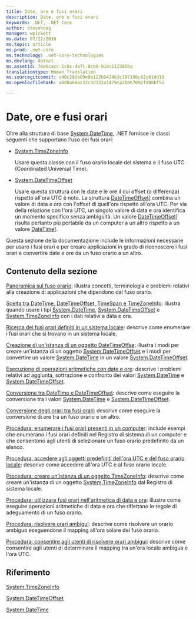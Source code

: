 ```yaml
---
title: Date, ore e fusi orari
description: Date, ore e fusi orari
keywords: .NET, .NET Core
author: stevehoag
manager: wpickett
ms.date: 07/22/2016
ms.topic: article
ms.prod: .net-core
ms.technology: .net-core-technologies
ms.devlang: dotnet
ms.assetid: 76e6cacc-1c0c-4a71-8cb8-018c112385ba
translationtype: Human Translation
ms.sourcegitcommit: c40c28da09e8a122b542463c197196c82c81dd19
ms.openlocfilehash: a4d0a68ac32c3d722a1479ca2b067892fd88bf52

---
```


# <a name="dates-times-and-time-zones"></a>Date, ore e fusi orari

Oltre alla struttura di base [System.DateTime](xref:System.DateTime), .NET fornisce le classi seguenti che supportano l'uso dei fusi orari:

* [System.TimeZoneInfo](xref:System.TimeZoneInfo)
    
  Usare questa classe con il fuso orario locale del sistema e il fuso UTC (Coordinated Universal Time).
  
* [System.DateTimeOffset](xref:System.DateTimeOffset)  

  Usare questa struttura con le date e le ore il cui offset (o differenza) rispetto all'ora UTC è noto. La struttura [DateTimeOffset](xref:System.DateTimeOffset)] combina un valore di data e ora con l'offset di quell'ora rispetto all'ora UTC. Per via della relazione con l'ora UTC, un singolo valore di data e ora identifica un momento specifico senza ambiguità. Un valore [DateTimeOffset](xref:System.DateTimeOffset)] risulta pertanto più portabile da un computer a un altro rispetto a un valore [DateTime](xref:System.DateTime)]. 
  
Questa sezione della documentazione include le informazioni necessarie per usare i fusi orari e per creare applicazioni in grado di riconoscere i fusi orari e convertire date e ore da un fuso orario a un altro.

## <a name="in-this-section"></a>Contenuto della sezione

[Panoramica sul fuso orario](time-zone-overview.md): illustra concetti, terminologia e problemi relativi alla creazione di applicazioni che dipendono dal fuso orario.
    
[Scelta tra DateTime, DateTimeOffset, TimeSpan e TimeZoneInfo](choosing-between-datetime.md): illustra quando usare i tipi [System.DateTime](xref:System.DateTime), [System.DateTimeOffset](xref:System.DateTimeOffset) e [System.TimeZoneInfo](xref:System.TimeZoneInfo) con i dati relativi a data e ora.
    
[Ricerca dei fusi orari definiti in un sistema locale](finding-the-time-zones-on-local-system.md): descrive come enumerare i fusi orari che si trovano in un sistema locale.

[Creazione di un'istanza di un oggetto DateTimeOffse](instantiating-a-datetimeoffset-object.md): illustra i modi per creare un'istanza di un oggetto [System.DateTimeOffset](xref:System.DateTimeOffset) e i modi per convertire un valore [System.DateTime](xref:System.DateTime) in un valore [System.DateTimeOffset](xref:System.DateTimeOffset).

[Esecuzione di operazioni aritmetiche con date e ore](performing-arithmetic-operations.md): descrive i problemi relativi ad aggiunta, sottrazione e confronto dei valori [System.DateTime](xref:System.DateTime) e [System.DateTimeOffset](xref:System.DateTimeOffset).

[Conversione tra DateTime e DateTimeOffset](converting-between-datetime-and-offset.md): descrive come eseguire la conversione tra i valori [System.DateTime](xref:System.DateTime) e [System.DateTimeOffset](xref:System.DateTimeOffset).

[Conversione degli orari tra fusi orari](converting-between-time-zones.md): descrive come eseguire la conversione di ore tra un fuso orario e un altro.

[Procedura: enumerare i fusi orari presenti in un computer](enumerate-time-zones.md): include esempi che enumerano i fusi orari definiti nel Registro di sistema di un computer e che consentono agli utenti di selezionare un fuso orario predefinito da un elenco.

[Procedura: accedere agli oggetti predefiniti dell'ora UTC e del fuso orario locale](access-utc-and-local.md): descrive come accedere all'ora UTC e al fuso orario locale.

[Procedura: creare un'istanza di un oggetto TimeZoneInfo](instantiate-time-zone-info.md): descrive come creare un'istanza di un oggetto [System.TimeZoneInfo](xref:System.TimeZoneInfo) dal Registro di sistema locale.

[Procedura: utilizzare fusi orari nell'aritmetica di data e ora](use-time-zones-in-arithmetic.md): illustra come eseguire operazioni aritmetiche di data e ora che riflettano le regole di adeguamento di un fuso orario.

[Procedura: risolvere orari ambigui](resolve-ambiguous-times.md): descrive come risolvere un orario ambiguo eseguendone il mapping all'ora solare del fuso orario.

[Procedura: consentire agli utenti di risolvere orari ambigui](let-users-resolve-ambiguous-times.md): descrive come consentire agli utenti di determinare il mapping tra un'ora locale ambigua e l'ora UTC.

## <a name="reference"></a>Riferimento

[System.TimeZoneInfo](xref:System.TimeZoneInfo)

[System.DateTimeOffset](xref:System.DateTimeOffset)

[System.DateTime](xref:System.DateTime)



<!--HONumber=Nov16_HO3-->


